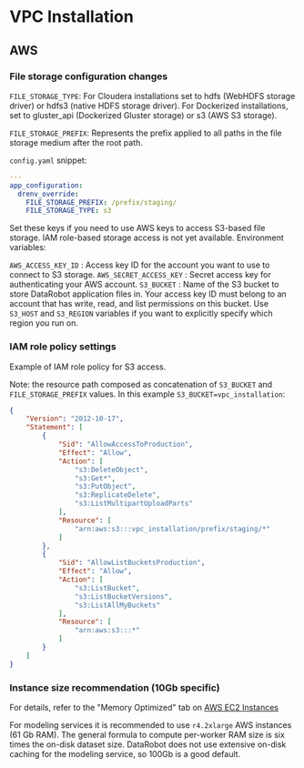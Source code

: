 # VPC Installation

## AWS
### File storage configuration changes

`FILE_STORAGE_TYPE`: For Cloudera installations set to hdfs (WebHDFS storage driver) or hdfs3 (native HDFS storage driver). For Dockerized installations, set to gluster_api (Dockerized Gluster storage) or s3 (AWS S3 storage).

`FILE_STORAGE_PREFIX`: Represents the prefix applied to all paths in the file storage medium after the root path.

`config.yaml` snippet:

```yaml
---
app_configuration:
  drenv_override:
    FILE_STORAGE_PREFIX: /prefix/staging/
    FILE_STORAGE_TYPE: s3
```

Set these keys if you need to use AWS keys to access S3-based file storage. IAM role-based storage access is not yet available. Environment variables: 

`AWS_ACCESS_KEY_ID` : Access key ID for the account you want to use to connect to S3 storage.
`AWS_SECRET_ACCESS_KEY` : Secret access key for authenticating your AWS account.
`S3_BUCKET` : Name of the S3 bucket to store DataRobot application files in. Your access key ID must belong to an account that has write, read, and list permissions on this bucket.
Use `S3_HOST` and `S3_REGION` variables if you want to explicitly
specify which region you run on. 



### IAM role policy settings

Example of IAM role policy for S3 access.

Note: the resource path composed as concatenation of `S3_BUCKET` and `FILE_STORAGE_PREFIX` values.
In this example `S3_BUCKET=vpc_installation`: 

```json
{
    "Version": "2012-10-17",
    "Statement": [
        {
            "Sid": "AllowAccessToProduction",
            "Effect": "Allow",
            "Action": [
                "s3:DeleteObject",
                "s3:Get*",
                "s3:PutObject",
                "s3:ReplicateDelete",
                "s3:ListMultipartUploadParts"
            ],
            "Resource": [
                "arn:aws:s3:::vpc_installation/prefix/staging/*"
            ]
        },
        {
            "Sid": "AllowListBucketsProduction",
            "Effect": "Allow",
            "Action": [
                "s3:ListBucket",
                "s3:ListBucketVersions",
                "s3:ListAllMyBuckets"
            ],
            "Resource": [
                "arn:aws:s3:::*"
            ]
        }
    ]
}
```

### Instance size recommendation (10Gb specific)

For details, refer to the "Memory Optimized" tab on [AWS EC2 Instances](h​ttps://aws.amazon.com/ec2/instance-types)

For modeling services it is recommended to use `r4.2xlarge` AWS instances (61 Gb RAM).
The general formula to compute per-worker RAM size is six times the on-disk dataset size. DataRobot does not use extensive on-disk caching for the modeling service, so 100Gb is a good default. 
